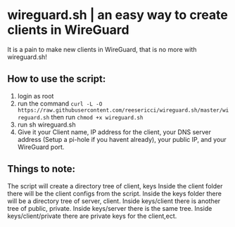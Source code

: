 # wireguard.sh | an easy way to create clients in WireGuard

It is a pain to make new clients in WireGuard, that is no more with wireguard.sh!

## How to use the script:

1. login as root
2. run the command `curl -L -O https://raw.githubusercontent.com/reesericci/wireguard.sh/master/wireguard.sh` then run `chmod +x wireguard.sh`
3. run sh wireguard.sh
4. Give it your Client name, IP address for the client, your DNS server address (Setup a pi-hole if you havent already), your public IP, and your WireGuard port.

## Things to note:
The script will create a directory tree of client, keys
Inside the client folder there will be the client configs from the script.
Inside the keys folder there will be a directory tree of server, client.
Inside keys/client there is another tree of public, private.
Inside keys/server there is the same tree.
Inside keys/client/private there are private keys for the client,ect.

